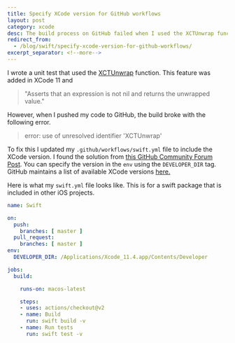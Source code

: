 ```yaml
---
title: Specify XCode version for GitHub workflows
layout: post
category: xcode
desc: The build process on GitHub failed when I used the XCTUnwrap function. This feature was added in XCode 11. I updated the workflows yml file to specify the XCode version.
redirect_from:
  - /blog/swift/specify-xcode-version-for-github-workflows/
excerpt_separator: <!--more-->
---
```


I wrote a unit test that used the [XCTUnwrap](https://developer.apple.com/documentation/xctest/3380195-xctunwrap) function. This feature was added in XCode 11 and 

> "Asserts that an expression is not nil and returns the unwrapped value." 

However, when I pushed my code to GitHub, the build broke with the following error.

> error: use of unresolved identifier 'XCTUnwrap'

<!--more-->

To fix this I updated my `.github/workflows/swift.yml` file to include the XCode version.  I found the solution from [this GitHub Community Forum Post](https://github.community/t5/GitHub-Actions/Selecting-an-Xcode-version/m-p/31105). You can specify the version in the `env` using the `DEVELOPER_DIR` tag. GitHub maintains a list of available XCode versions [here.](https://github.com/actions/virtual-environments/blob/master/images/macos/macos-10.15-Readme.md#xcode)


Here is what my `swift.yml` file looks like. This is for a swift package that is included in other iOS projects.


```yml
name: Swift

on:
  push:
    branches: [ master ]
  pull_request:
    branches: [ master ]
env:
  DEVELOPER_DIR: /Applications/Xcode_11.4.app/Contents/Developer

jobs:
  build:

    runs-on: macos-latest

    steps:
    - uses: actions/checkout@v2
    - name: Build
      run: swift build -v
    - name: Run tests
      run: swift test -v
```
